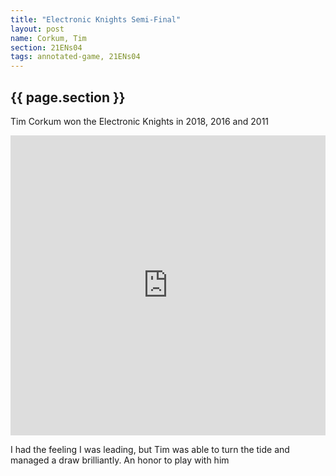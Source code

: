 ```yaml
---
title: "Electronic Knights Semi-Final"
layout: post
name: Corkum, Tim
section: 21ENs04
tags: annotated-game, 21ENs04
---
```

<h2>{{ page.section }}</h2>

Tim Corkum won the Electronic Knights in 2018, 2016 and 2011

<div style="display: flex; justify-content: center;">
  <iframe style='border: 0;' width='760px' height='480px' src='https://share.chessbase.com/SharedGames/frame/?p=n0EWyBbXH+TTThRmlQLPFiUsvofXin0Urx7Nn8oIs1nlKWWjEvUJCIz6WV0XLPpo'></iframe>
</div>

I had the feeling I was leading, but Tim was able to turn the tide and managed a draw brilliantly. An honor to play with him
